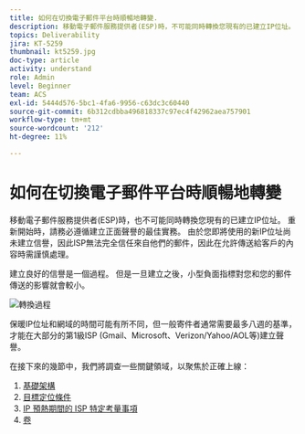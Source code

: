 ```yaml
---
title: 如何在切換電子郵件平台時順暢地轉變.
description: 移動電子郵件服務提供者(ESP)時，不可能同時轉換您現有的已建立IP位址。 重新開始時，請務必遵循建立正面聲譽的最佳實務。
topics: Deliverability
jira: KT-5259
thumbnail: kt5259.jpg
doc-type: article
activity: understand
role: Admin
level: Beginner
team: ACS
exl-id: 5444d576-5bc1-4fa6-9956-c63dc3c60440
source-git-commit: 6b312cdbba496818337c97ec4f42962aea757901
workflow-type: tm+mt
source-wordcount: '212'
ht-degree: 11%

---
```


# 如何在切換電子郵件平台時順暢地轉變

移動電子郵件服務提供者(ESP)時，也不可能同時轉換您現有的已建立IP位址。 重新開始時，請務必遵循建立正面聲譽的最佳實務。 由於您即將使用的新IP位址尚未建立信譽，因此ISP無法完全信任來自他們的郵件，因此在允許傳送給客戶的內容時需謹慎處理。

建立良好的信譽是一個過程。 但是一旦建立之後，小型負面指標對您和您的郵件傳送的影響就會較小。

![轉換過程](../assets/transition-process.png)

保暖IP位址和網域的時間可能有所不同，但一般寄件者通常需要最多八週的基準，才能在大部分的第1級ISP (Gmail、Microsoft、Verizon/Yahoo/AOL等)建立聲譽。

在接下來的幾節中，我們將調查一些關鍵領域，以聚焦於正確上線：

1. [基礎架構](/help/transition-process/infrastructure.md)
2. [目標定位條件](/help/transition-process/targeting-criteria.md)
3. [IP 預熱期間的 ISP 特定考量事項](/help/transition-process/isp-specific-considerations-during-ip-warming.md)
4. [卷](/help/transition-process/volume.md)
